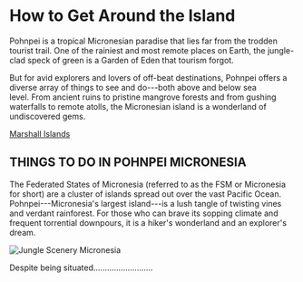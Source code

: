 How to Get Around the Island
==================================================


Pohnpei is a tropical Micronesian paradise that lies far from the trodden tourist trail. One of the rainiest and most remote places on Earth, the jungle-clad speck of green is a Garden of Eden that tourism forgot.

But for avid explorers and lovers of off-beat destinations, Pohnpei offers a diverse array of things to see and do---both above and below sea level. From ancient ruins to pristine mangrove forests and from gushing waterfalls to remote atolls, the Micronesian island is a wonderland of undiscovered gems. 

[Marshall Islands](https://www.erikastravels.com/travel-marshall-islands-majuro-arno-atoll/)

THINGS TO DO IN POHNPEI MICRONESIA
----------------------------------

The Federated States of Micronesia (referred to as the FSM or Micronesia for short) are a cluster of islands spread out over the vast Pacific Ocean. Pohnpei---Micronesia's largest island---is a lush tangle of twisting vines and verdant rainforest. For those who can brave its sopping climate and frequent torrential downpours, it is a hiker's wonderland and an explorer's dream.

![Jungle Scenery Micronesia](https://www.erikastravels.com/wp-content/uploads/2019/09/Emerald-Isle-Micronesia.jpg)

Despite being situated..........................